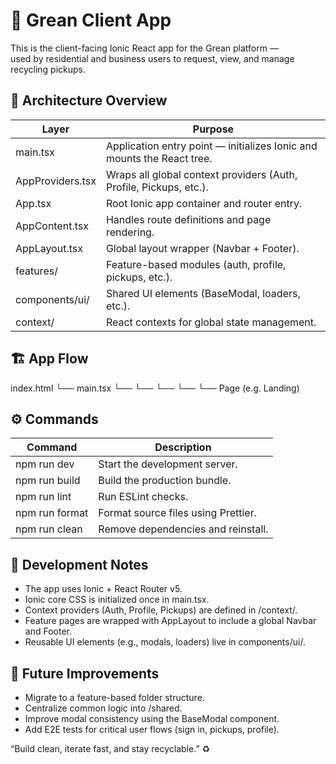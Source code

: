 🌿 Grean Client App
==================

This is the client-facing Ionic React app for the Grean platform —  
used by residential and business users to request, view, and manage recycling pickups.


🧩 Architecture Overview
-----------------------

Layer | Purpose
------|---------
main.tsx | Application entry point — initializes Ionic and mounts the React tree.
AppProviders.tsx | Wraps all global context providers (Auth, Profile, Pickups, etc.).
App.tsx | Root Ionic app container and router entry.
AppContent.tsx | Handles route definitions and page rendering.
AppLayout.tsx | Global layout wrapper (Navbar + Footer).
features/ | Feature-based modules (auth, profile, pickups, etc.).
components/ui/ | Shared UI elements (BaseModal, loaders, etc.).
context/ | React contexts for global state management.


🏗 App Flow
-----------

index.html
└── main.tsx
    └── <AppProviders>
        └── <App>
            └── <AppContent>
                └── <AppLayout>
                    └── Page (e.g. Landing)


⚙️ Commands
------------

Command | Description
--------|-------------
npm run dev | Start the development server.
npm run build | Build the production bundle.
npm run lint | Run ESLint checks.
npm run format | Format source files using Prettier.
npm run clean | Remove dependencies and reinstall.


🌱 Development Notes
--------------------

- The app uses Ionic + React Router v5.
- Ionic core CSS is initialized once in main.tsx.
- Context providers (Auth, Profile, Pickups) are defined in /context/.
- Feature pages are wrapped with AppLayout to include a global Navbar and Footer.
- Reusable UI elements (e.g., modals, loaders) live in components/ui/.


🧠 Future Improvements
-----------------------

- Migrate to a feature-based folder structure.
- Centralize common logic into /shared.
- Improve modal consistency using the BaseModal component.
- Add E2E tests for critical user flows (sign in, pickups, profile).


“Build clean, iterate fast, and stay recyclable.” ♻️